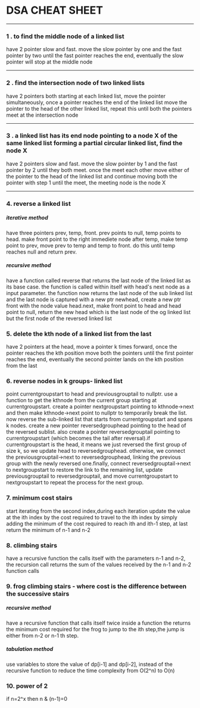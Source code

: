 # DSA CHEAT SHEET 
---

### 1 . to find the middle node of a linked list 
have 2 pointer slow and fast. move the slow pointer by one and the fast pointer by two until the fast pointer reaches the end, eventually the slow pointer will stop at the middle node 

---
### 2 . find the intersection node of two linked lists 
have 2 pointers both starting at each linked list, move the pointer simultaneously, once a pointer reaches the end of the linked list move the pointer to the head of the other linked list, repeat this until both the pointers meet at the intersection node

---
### 3 . a linked list has its end node pointing to a node X of the same linked list forming a partial circular linked list, find the node X
have 2 pointers slow and fast. move the slow pointer by 1 and the fast pointer by 2 until they both meet. once the meet each other move either of the pointer to the head of the linked list and continue moving both the pointer with step 1 until the meet, the meeting node is the node X 

---
### 4. reverse a linked list 

##### iterative method
have three pointers prev, temp, front. prev points to null, temp points to head. make front point to the right immediete node after temp, make temp point to prev, move prev to temp and temp to front. do this until temp reaches null and return prev.

##### recursive method
have a function called reverse that returns the last node of the linked list as its base case. the function is called within itself with head's next node as a input parameter. the function now returns the last node of the sub linked list and the last node is captured with a new ptr newhead, create a new ptr front with the node value head.next, make front point to head and head point to null, return the new head which is the last node of the og linked list but the first node of the reversed linked list

### 5. delete the kth node of a linked list from the last
have 2 pointers at the head, move a pointer k times forward, once the pointer reaches the kth position move both the pointers until the first pointer reaches the end, eventually the second pointer lands on the kth position from the last

### 6. reverse nodes in k groups- linked list 
point currentgroupstart to head and previousgrouptail to nullptr. use a function to get the kthnode from the current group starting at currentgroupstart. create a pointer nextgroupstart pointing to kthnode->next and then make kthnode->next point to nullptr to temporarily break the list. now reverse the sub-linked list that starts from currentgroupstart and spans k nodes. create a new pointer reversedgrouphead pointing to the head of the reversed sublist. also create a pointer reversedgrouptail pointing to currentgroupstart (which becomes the tail after reversal).if currentgroupstart is the head, it means we just reversed the first group of size k, so we update head to reversedgrouphead. otherwise, we connect the previousgrouptail->next to reversedgrouphead, linking the previous group with the newly reversed one.finally, connect reversedgrouptail->next to nextgroupstart to restore the link to the remaining list, update previousgrouptail to reversedgrouptail, and move currentgroupstart to nextgroupstart to repeat the process for the next group.

### 7. minimum cost stairs
start iterating from the second index,during each iteration update the value at the ith index by the cost required to travel to the ith index by simply adding the minimum of the cost required to reach ith and ith-1 step, at last return the minimum of n-1 and n-2 

### 8. climbing stairs
have a recursive function the calls itself with the parameters n-1 and n-2, the recursion call returns the sum of the values received by the n-1 and n-2 function calls 

### 9. frog climbing stairs - where cost is the difference between the successive stairs

##### recursive method
have a recursive function that calls itself twice inside a function the returns the minimum cost required for the frog to jump to the ith step,the jump is either from n-2 or n-1 th step.

##### tabulation method
use variables to store the value of dp[i-1] and dp[i-2], instead of the recursive function to reduce the time complexity from O(2^n) to O(n)

### 10. power of 2 
if n=2^x then n & (n-1)=0
